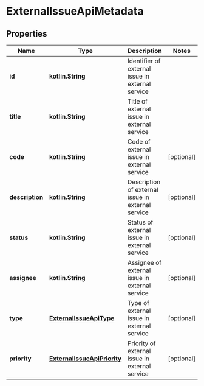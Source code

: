 
# ExternalIssueApiMetadata

## Properties
| Name | Type | Description | Notes |
| ------------ | ------------- | ------------- | ------------- |
| **id** | **kotlin.String** | Identifier of external issue in external service |  |
| **title** | **kotlin.String** | Title of external issue in external service |  |
| **code** | **kotlin.String** | Code of external issue in external service |  [optional] |
| **description** | **kotlin.String** | Description of external issue in external service |  [optional] |
| **status** | **kotlin.String** | Status of external issue in external service |  [optional] |
| **assignee** | **kotlin.String** | Assignee of external issue in external service |  [optional] |
| **type** | [**ExternalIssueApiType**](ExternalIssueApiType.md) | Type of external issue in external service |  [optional] |
| **priority** | [**ExternalIssueApiPriority**](ExternalIssueApiPriority.md) | Priority of external issue in external service |  [optional] |



